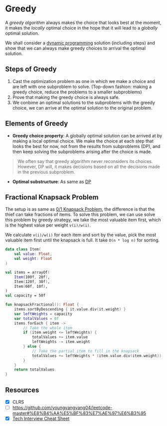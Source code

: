 # Greedy
A *greedy algorithm* always makes the choice that looks best at the moment, it makes the *locally* optimal choice in the hope that it will lead to a *globally* optimal solution.

We shall consider a [dynamic programming](../topics/dynamic-programming.md) solution (including steps) and show that we can always make greedy choices to arrival the optimal solution.

## Steps of Greedy
1. Cast the optimization problem as one in which we make a choice and are left with one subproblem to solve. (Top-down fashion: making a greedy choice, reduce the problems to a smaller subproblems)
2. Prove that making the greedy choice is always safe.
3. We conbime an optimal solutions to the subproblems with the greedy choice, we can arrive at the optimal solution to the original problem.

## Elements of Greedy
* **Greedy choice property**: A globally optimal solution can be arrived at by making a local optimal choice. We make the choice at each step that looks the best for now, not from the results from subproblems (DP), and then keep solving the subproblems arising after the choice is made.

> We often say that greedy algorithm never reconsiders its choices. However, DP will, it makes decisions based on all the decisions made in the previous subproblem.

* **Optimal substructure**: As same as [DP](../topics/dynamic-programming.md#elements-of-dynamic-programming)

## Fractional Knapsack Problem
The setup is as same as [0/1 Knapsack Problem](../topics/dynamic-programming.md#0-1-knapsack-problem), the difference is that the thief can take fractions of items. To solve this problem, we can use solve this problem by greedy strategy, we take the most valuable item first, which is the highest value per weight `v(i)/w(i)`. 

We calculate `v(i)/w(i)` for each item and sort by the value, pick the most valuable item first until the knapsack is full. It take `O(n * log n)` for sorting.

```kotlin
data class Item(
    val value: Float,
    val weight: Float
)

val items = arrayOf(
    Item(100f, 20f),
    Item(120f, 30f),
    Item(60f, 10f),
)
val capacity = 50f

fun knapsackFractional(): Float {
    items.sortByDescending { it.value.div(it.weight) }
    var leftWeights = capacity
    var totalValues = 0f
    items.forEach { item ->
        // Take the whole item
        if (item.weight <= leftWeights) {
            totalValues += item.value
            leftWeights -= item.weight
        } else {
            // Take the partial item to fill in the knapsack
            totalValues += leftWeights * (item.value.div(item.weight))
        }
    }
    return totalValues
}
```

## Resources
- [X] CLRS
- [ ] https://github.com/youngyangyang04/leetcode-master#%E8%B4%AA%E5%BF%83%E7%AE%97%E6%B3%95
- [X] [Tech Interview Cheat Sheet](https://github.com/TSiege/Tech-Interview-Cheat-Sheet#greedy-algorithms)